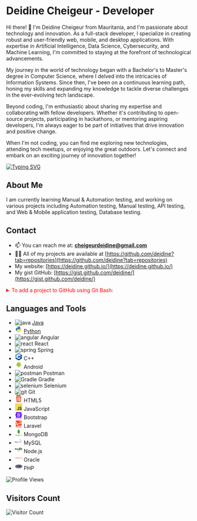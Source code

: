 # Deidine Cheigeur - Developer

Hi there! 👋 I'm Deidine Cheigeur from Mauritania, and I'm passionate about technology and innovation. As a full-stack developer, I specialize in creating robust and user-friendly web, mobile, and desktop applications. With expertise in Artificial Intelligence, Data Science, Cybersecurity, and Machine Learning, I'm committed to staying at the forefront of technological advancements.

My journey in the world of technology began with a  Bachelor's to Master's degree in Computer Science, where I delved into the intricacies of Information Systems. Since then, I've been on a continuous learning path, honing my skills and expanding my knowledge to tackle diverse challenges in the ever-evolving tech landscape.

Beyond coding, I'm enthusiastic about sharing my expertise and collaborating with fellow developers. Whether it's contributing to open-source projects, participating in hackathons, or mentoring aspiring developers, I'm always eager to be part of initiatives that drive innovation and positive change.

When I'm not coding, you can find me exploring new technologies, attending tech meetups, or enjoying the great outdoors. Let's connect and embark on an exciting journey of innovation together!


[![Typing SVG](https://readme-typing-svg.demolab.com?font=Fira+Code&color=1F56C0&size=22&width=550&lines=I'm+a+PHP%2C+MySQL%2C+Java%2C+Cpp%2C+C%2C+JavaScript%2C+Dart%2C+%2C+Dart%2C+NoSql%2C+developer+)](https://git.io/typing-svg)

## About Me
I am currently learning Manual & Automation testing, and working on various projects including Automation testing, Manual testing, API testing, and Web & Mobile application testing, Database testing.

## Contact
- 📫 You can reach me at: **cheigeurdeidine@gmail.com**
- 👨‍💻 All of my projects are available at [https://github.com/deidine?tab=repositories](https://github.com/deidine?tab=repositories)
- My website: [https://deidine.github.io/](https://deidine.github.io/)
- My gist GitHub: [https://gist.github.com/deidine/](https://gist.github.com/deidine/)

<details>
<summary style="color:red;">To add a project to GitHub using Git Bash:</summary>

- git init
- git add .
- git commit -m "Add foldername"
- git branch -M main
- git remote add origin https://github.com/deidine/project.git
- git push -u origin main

If you want to update the content of the remote repository, do the same thing as above.
</details>

## Languages and Tools
- <img src="https://cdn.jsdelivr.net/gh/devicons/devicon/icons/java/java-original-wordmark.svg" alt="java" width="20" height="20"> [Java](https://www.java.com/en/)
- <img src="https://raw.githubusercontent.com/devicons/devicon/master/icons/python/python-original.svg" alt="python" width="20" height="20"> [Python](https://www.python.org)
- <img src="https://www.svgrepo.com/show/452156/angular.svg" alt="angular" width="20" height="20"> Angular
- <img src="https://www.svgrepo.com/show/355190/reactjs.svg" alt="react" width="20" height="20"> React
- <img src="https://www.svgrepo.com/show/354379/spring.svg" alt="spring" width="20" height="20"> Spring
- <img src="https://raw.githubusercontent.com/devicons/devicon/master/icons/cplusplus/cplusplus-original.svg" alt="cplusplus" width="20" height="20"> C++
- <img src="https://raw.githubusercontent.com/devicons/devicon/master/icons/android/android-original-wordmark.svg" alt="android" width="20" height="20"> Android
- <img src="https://www.vectorlogo.zone/logos/getpostman/getpostman-icon.svg" alt="postman" width="20" height="20"> Postman
- <img src="https://cdn.jsdelivr.net/gh/devicons/devicon/icons/gradle/gradle-plain-wordmark.svg" alt="Gradle" width="20" height="20"> Gradle
- <img src="https://raw.githubusercontent.com/detain/svg-logos/780f25886640cef088af994181646db2f6b1a3f8/svg/selenium-logo.svg" alt="selenium" width="20" height="20"> Selenium
- <img src="https://www.vectorlogo.zone/logos/git-scm/git-scm-icon.svg" alt="git" width="20" height="20"> Git
- <img src="https://raw.githubusercontent.com/devicons/devicon/master/icons/html5/html5-original-wordmark.svg" alt="html5" width="20" height="20"> HTML5
- <img src="https://raw.githubusercontent.com/devicons/devicon/master/icons/javascript/javascript-original.svg" alt="javascript" width="20" height="20"> JavaScript
- <img src="https://raw.githubusercontent.com/devicons/devicon/master/icons/bootstrap/bootstrap-plain-wordmark.svg" alt="bootstrap" width="20" height="20"> Bootstrap
- <img src="https://raw.githubusercontent.com/devicons/devicon/master/icons/laravel/laravel-plain-wordmark.svg" alt="laravel" width="20" height="20"> Laravel
- <img src="https://raw.githubusercontent.com/devicons/devicon/master/icons/mongodb/mongodb-original-wordmark.svg" alt="mongodb" width="20" height="20"> MongoDB
- <img src="https://raw.githubusercontent.com/devicons/devicon/master/icons/mysql/mysql-original-wordmark.svg" alt="mysql" width="20" height="20"> MySQL
- <img src="https://raw.githubusercontent.com/devicons/devicon/master/icons/nodejs/nodejs-original-wordmark.svg" alt="nodejs" width="20" height="20"> Node.js
- <img src="https://raw.githubusercontent.com/devicons/devicon/master/icons/oracle/oracle-original.svg" alt="oracle" width="20" height="20"> Oracle
- <img src="https://raw.githubusercontent.com/devicons/devicon/master/icons/php/php-original.svg" alt="php" width="20" height="20"> PHP

![Profile Views](https://komarev.com/ghpvc/?username=deidine&label=Profile%20views&color=0e75b6&style=flat)

## Visitors Count

<img  src="https://profile-counter.glitch.me/deidine/count.svg" alt="Visitor Count"/>
